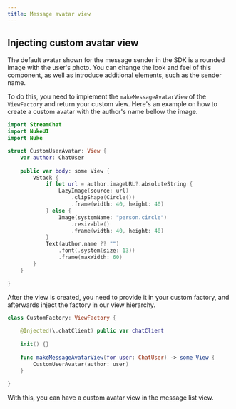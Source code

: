 ```yaml
---
title: Message avatar view
---
```


## Injecting custom avatar view

The default avatar shown for the message sender in the SDK is a rounded image with the user's photo. You can change the look and feel of this component, as well as introduce additional elements, such as the sender name.

To do this, you need to implement the `makeMessageAvatarView` of the `ViewFactory` and return your custom view. Here's an example on how to create a custom avatar with the author's name bellow the image. 

```swift
import StreamChat
import NukeUI
import Nuke

struct CustomUserAvatar: View {
    var author: ChatUser
    
    public var body: some View {
        VStack {
            if let url = author.imageURL?.absoluteString {
                LazyImage(source: url)
                    .clipShape(Circle())
                    .frame(width: 40, height: 40)
            } else {
                Image(systemName: "person.circle")
                    .resizable()
                    .frame(width: 40, height: 40)
            }
            Text(author.name ?? "")
                .font(.system(size: 13))
                .frame(maxWidth: 60)
        }
    }

}
```

After the view is created, you need to provide it in your custom factory, and afterwards inject the factory in our view hierarchy.

```swift
class CustomFactory: ViewFactory {
    
    @Injected(\.chatClient) public var chatClient
    
    init() {}
   
    func makeMessageAvatarView(for user: ChatUser) -> some View {
        CustomUserAvatar(author: user)
    }
    
}
```

With this, you can have a custom avatar view in the message list view.